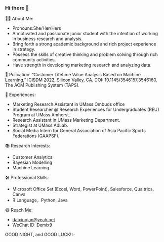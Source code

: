 ### Hi there 👋

🙋‍♀️ About Me:
- Pronouns:She/Her/Hers
- A motivated and passionate junior student with the intention of working in business research and analysis.
- Bring forth a strong academic background and rich project experience in strategy.
- Possess the skills of creative thinking and problem solving through rich community activities.
- Have strength in developing marketing research and analyzing data.

📝 Pulication:
“Customer Lifetime Value Analysis Based on Machine Learning,” ICISDM 2022, Silicon Valley, CA. DOI: 10.1145/3546157.3546160, The ACM Publishing System (TAPS).

💼 Experiences:
- Marketing Research Assistant in UMass Ombuds office
- Student Researcher @ Research Experiences for Undergraduates (REU) Program at UMass Amherst.
- Research Assistant in UMass Marketing Department.
- Strategist at UMass AdLab.
- Social Media Intern for General Association of Asia Pacific Sports Federations (GAAPSF).

📚 Research Interests:
- Customer Analytics
- Bayesian Modelling
- Machine Learning

🛠 Professional Skills:
- Microsoft Office Set (Excel, Word, PowerPoint), Salesforce, Qualtrics, Canva
- R Language，Python, Java

😄 Reach Me:
- daixinqian@yeah.net
- WeChat ID: Demix9

GOOD NIGHT, and GOOD LUCK!✨ 
